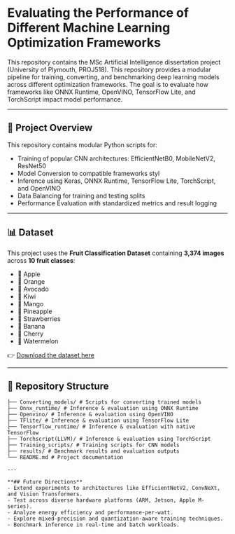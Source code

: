 # Evaluating the Performance of Different Machine Learning Optimization Frameworks

This repository contains the MSc Artificial Intelligence dissertation project (University of Plymouth, PROJ518).
This repository provides a modular pipeline for training, converting, and benchmarking deep learning models across different optimization frameworks. The goal is to evaluate how frameworks like ONNX Runtime, OpenVINO, TensorFlow Lite, and TorchScript impact model performance.

---

## 📖 Project Overview
This repository contains modular Python scripts for:
- Training of popular CNN architectures: EfficientNetB0, MobileNetV2, ResNet50
- Model Conversion to compatible frameworks styl
- Inference using Keras, ONNX Runtime, TensorFlow Lite, TorchScript, and OpenVINO
- Data Balancing for training and testing splits
- Performance Evaluation with standardized metrics and result logging

---

## 📊 Dataset

This project uses the **Fruit Classification Dataset** containing **3,374 images** across **10 fruit classes**:

- 🍎 Apple  
- 🍊 Orange  
- 🥑 Avocado  
- 🥝 Kiwi  
- 🥭 Mango  
- 🍍 Pineapple  
- 🍓 Strawberries  
- 🍌 Banana  
- 🍒 Cherry  
- 🍉 Watermelon  

👉 [Download the dataset here](https://www.kaggle.com/datasets/karimabdulnabi/fruit-classification10-class/data)
 
---

## 📂 Repository Structure
```
├── Converting_models/ # Scripts for converting trained models
├── Onnx_runtime/ # Inference & evaluation using ONNX Runtime
├── Openvino/ # Inference & evaluation using OpenVINO
├── TFlite/ # Inference & evaluation using TensorFlow Lite
├── Tensorflow_runtime/ # Inference & evaluation with native TensorFlow
├── Torchscript(LLVM)/ # Inference & evaluation using TorchScript
├── Training_scripts/ # Training scripts for CNN models
├── results/ # Benchmark results and evaluation outputs
└── README.md # Project documentation

--- 

**## Future Directions**
- Extend experiments to architectures like EfficientNetV2, ConvNeXt, and Vision Transformers.  
- Test across diverse hardware platforms (ARM, Jetson, Apple M-series).  
- Analyze energy efficiency and performance-per-watt.  
- Explore mixed-precision and quantization-aware training techniques.  
- Benchmark inference in real-time and batch workloads.  

